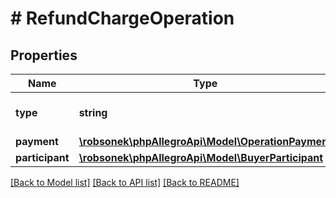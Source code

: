 # # RefundChargeOperation

## Properties

Name | Type | Description | Notes
------------ | ------------- | ------------- | -------------
**type** | **string** |  | [optional] [default to 'REFUND_CHARGE']
**payment** | [**\robsonek\phpAllegroApi\Model\OperationPayment**](OperationPayment.md) |  |
**participant** | [**\robsonek\phpAllegroApi\Model\BuyerParticipant**](BuyerParticipant.md) |  |

[[Back to Model list]](../../README.md#models) [[Back to API list]](../../README.md#endpoints) [[Back to README]](../../README.md)
